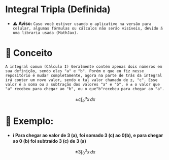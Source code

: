 # Integral Tripla (Definida)
* **⚠️ Aviso:**
``
Caso você estiver usando o aplicativo na versão para celular, algumas fórmulas ou cálculos não serão visíveis, devido á uma libraria usada (MathJax).
``
#  📖 Conceito
`
 A integral comum (Cálculo I) Geralmente contém apenas dois números em sua definição, sendo eles "a" e "b".
   Porém o que eu fiz nesse repositório é mudar completamente, agora na parte de trás da integral irá conter um novo valor, sendo o tal valor chamado de ±, "c".
   Esse valor é a soma ou a subtração dos valores "a" e "b", é ± o valor que "a" recebeu para chegar ao "b", ou o que"b"recebeu para chegar ao "a".
`

$$ \pm c \int_{b}^{a} x \, dx $$

# 🤔 Exemplo:

* **ℹ Para chegar ao valor de 3 (a), foi somado 3 (c) ao 0(b), e para chegar ao 0 (b) foi subtraído 3 (c) de 3 (a)**


$$ \pm 3 \int_{0}^{3} x \, dx $$
